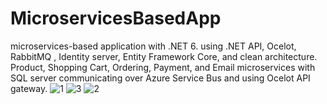 # MicroservicesBasedApp
 microservices-based application with .NET 6. using .NET API, Ocelot, RabbitMQ , Identity server, Entity Framework Core, and clean architecture. Product, Shopping Cart, Ordering, Payment, and Email microservices with SQL server communicating over Azure Service Bus and using Ocelot API gateway.
![1](https://github.com/zakizadeh/MicroservicesBasedApp/assets/11499371/677ecd9a-b5b5-4bd6-b54b-637152cf3d2e)
![3](https://github.com/zakizadeh/MicroservicesBasedApp/assets/11499371/0a1519d4-4d52-431d-86d0-fa46934c3b62)
![2](https://github.com/zakizadeh/MicroservicesBasedApp/assets/11499371/0f15a327-1cbb-4561-836c-de4808e04f7e)

